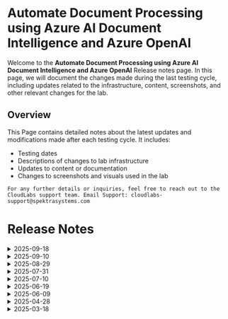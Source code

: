 # Automate Document Processing using Azure AI Document Intelligence and Azure OpenAI

Welcome to the **Automate Document Processing using Azure AI Document Intelligence and Azure OpenAI** Release notes page. In this page, we will document the changes made during the last testing cycle, including updates related to the infrastructure, content, screenshots, and other relevant changes for the lab.

## Overview

This Page contains detailed notes about the latest updates and modifications made after each testing cycle. It includes:

- Testing dates
- Descriptions of changes to lab infrastructure
- Updates to content or documentation
- Changes to screenshots and visuals used in the lab

`For any further details or inquiries, feel free to reach out to the CloudLabs support team. Email Support: cloudlabs-support@spektrasystems.com`

# Release Notes

<details>
  <summary>2025-09-18</summary>

## Release Date: 2025-09-18

### Summary of Changes

The lab has been successfully tested, and the lab content along with validations have been reviewed and updated.

### Infrastructure Changes

N/A

### Content Changes

N/A

### Screenshot Updates

N/A
    
### Testing Notes

- **Testing Date**: 2025-09-18

### Testing Scope 

- Performed end to end lab testing, and all validations were successful.

---
</details>

<details>
  <summary>2025-09-10</summary>

## Release Date: 2025-09-10

### Summary of Changes

- The lab has been successfully tested, and the lab content along with validations have been reviewed and updated.

### Testing Notes

- **Testing Date**: 2025-09-10

### Testing Scope 

- Performed end to end lab testing and all validations were successful, updated lab guide for better clarity.

</details>

<details>
  <summary>2025-08-29</summary>

## Release Date: 2025-08-29

### Summary of Changes 

-  Added explicit navigation steps in the lab guide and incorporated multiple screenshots to improve clarity and ensure correct environment access.

### Infrastructure Changes

NA

### Content Changes

- Included detailed navigation instructions to ensure users access the appropriate development environment.

### Screenshot Update

- Updated multiple screenshots to make the instructions clearer and improve the overall experience.
  
### Testing Notes

- **Testing Date**: 2025-08-29

### Testing Scope 

- Validation covered infrastructure compatibility, lab flow continuity, content accuracy, and screenshot alignment with the latest UI.

-------------

</details>

<details>
  <summary>2025-07-31</summary>

## Release Date : 2025-07-31

### Summary of Changes 

-  Updated the Public IP SKU from Dynamic to Standard Static, refined instructional content for precision and clarity, and refreshed selected screenshots to better align with the updated guidance and enhance user experience.

### Infrastructure Changes

- Updated the public IP SKU from Dynamic to Standard Static.

### Content Changes

- Instructions were updated to be more precise and clear.

### Screenshot Update

- Updated few screenshots to make the instructions clearer and improve the overall experience.
  
### Testing Notes

- **Testing Date**: 2025-07-31

### Testing Scope 

- Verified the deployment process with the updated Public IP SKU configuration, ensured instructions matched the actual portal flow, and confirmed that updated screenshots accurately reflected the latest UI and steps.

-------------

</details>

<details>
  <summary>2025-07-10</summary>

## Infrastructure Changes

NA

## Content Changes

NA

## Screenshot Update

- **Change**:

  1. Few enhanced screenshots were added in the lab guide as per UI changes and also added some instructions.
  
## Testing Notes

- **Testing Date**: 2025-07-10

</details>

<details>
  <summary>2025-06-19</summary>

### Release Date: 2025-06-19

- **Testing Date**: 2025-06-19

## Infrastructure Changes

NA

## Content Changes
  
Instructions were updated to be more precise and clear.

## Screenshot Updates

Screenshots were updated to enhance the overall user experience. 

## Validation

NA

## Testing Notes

- **Test Validation Summary**: Validated the lab guide steps.

---
</details>

<details>
  <summary>2025-06-09</summary>

## Infrastructure Changes

NA

## Content Changes

- **Change**: 

    1. Omitted Init.py file creation in Exercise 1 task 3
    2. Exercise 2 steps have been updated as per new UI changes in Azure AI Foundry portal where the WebApp is being deployed.


## Screenshot Updates

- **Change**: 

    1. Screenshots have been updated as per new UI changes and updated instructions

## Testing Notes

- **Testing Date**: 2025-06-06

</details>

<details>
  <summary>2025-04-28</summary>

## Infrastructure Changes

NA

## Content Changes

- **Change**: Updated the lab guide with debugger code inside **launch.json** file and added instruction to download the debugger in Lab 01.

## Screenshot Updates

- **Change**: 

    1. Screenshots have been updated as per new UI changes and updated instructions
    2. Getting started page has been updated as per the new UI changes in the CloudLabs

## Testing Notes

- **Testing Date**: 2025-04-28

</details>


<details>
  <summary>2025-03-18</summary>

- Major Updates

  - In ARM template updated the Azure openAI version to **gpt-4o 2024-08-06** from **gpt-4**.

- **Testing Date**: 2025-03-18

</details>





